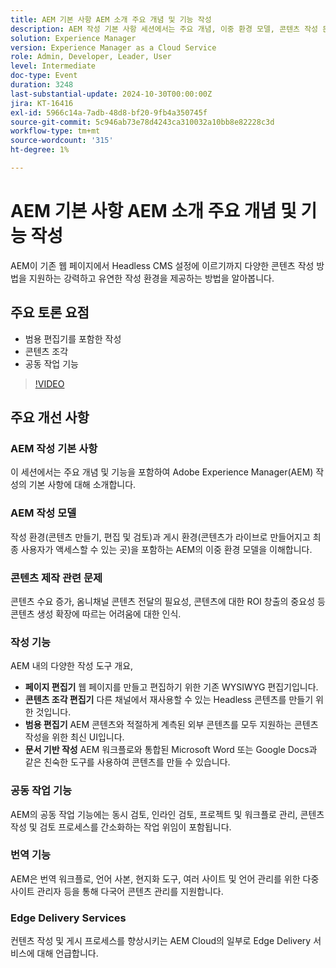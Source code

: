 ```yaml
---
title: AEM 기본 사항 AEM 소개 주요 개념 및 기능 작성
description: AEM 작성 기본 사항 세션에서는 주요 개념, 이중 환경 모델, 콘텐츠 작성 문제, 작성 도구, 공동 작업 및 번역 기능, 에지 전달 서비스에 대해 다룹니다.
solution: Experience Manager
version: Experience Manager as a Cloud Service
role: Admin, Developer, Leader, User
level: Intermediate
doc-type: Event
duration: 3248
last-substantial-update: 2024-10-30T00:00:00Z
jira: KT-16416
exl-id: 5966c14a-7adb-48d8-bf20-9fb4a350745f
source-git-commit: 5c946ab73e78d4243ca310032a10bb8e82228c3d
workflow-type: tm+mt
source-wordcount: '315'
ht-degree: 1%

---
```


# AEM 기본 사항 AEM 소개 주요 개념 및 기능 작성

AEM이 기존 웹 페이지에서 Headless CMS 설정에 이르기까지 다양한 콘텐츠 작성 방법을 지원하는 강력하고 유연한 작성 환경을 제공하는 방법을 알아봅니다.

## 주요 토론 요점

* 범용 편집기를 포함한 작성
* 콘텐츠 조각
* 공동 작업 기능

>[!VIDEO](https://video.tv.adobe.com/v/3435747/?learn=on)

## 주요 개선 사항

### AEM 작성 기본 사항

이 세션에서는 주요 개념 및 기능을 포함하여 Adobe Experience Manager(AEM) 작성의 기본 사항에 대해 소개합니다.

### AEM 작성 모델

작성 환경(콘텐츠 만들기, 편집 및 검토)과 게시 환경(콘텐츠가 라이브로 만들어지고 최종 사용자가 액세스할 수 있는 곳)을 포함하는 AEM의 이중 환경 모델을 이해합니다.

### 콘텐츠 제작 관련 문제

콘텐츠 수요 증가, 옴니채널 콘텐츠 전달의 필요성, 콘텐츠에 대한 ROI 창출의 중요성 등 콘텐츠 생성 확장에 따르는 어려움에 대한 인식. &#x200B;

### 작성 기능

AEM 내의 다양한 작성 도구 개요,

* **페이지 편집기** 웹 페이지를 만들고 편집하기 위한 기존 WYSIWYG 편집기입니다. &#x200B;
* **콘텐츠 조각 편집기** 다른 채널에서 재사용할 수 있는 Headless 콘텐츠를 만들기 위한 것입니다. &#x200B;
* **범용 편집기** AEM 콘텐츠와 적절하게 계측된 외부 콘텐츠를 모두 지원하는 콘텐츠 작성을 위한 최신 UI입니다. &#x200B;
* **문서 기반 작성** AEM 워크플로와 통합된 Microsoft Word 또는 Google Docs과 같은 친숙한 도구를 사용하여 콘텐츠를 만들 수 있습니다. &#x200B;

### 공동 작업 기능

AEM의 공동 작업 기능에는 동시 검토, 인라인 검토, 프로젝트 및 워크플로 관리, 콘텐츠 작성 및 검토 프로세스를 간소화하는 작업 위임이 포함됩니다.

### 번역 기능

AEM은 번역 워크플로, 언어 사본, 현지화 도구, 여러 사이트 및 언어 관리를 위한 다중 사이트 관리자 등을 통해 다국어 콘텐츠 관리를 지원합니다.

### Edge Delivery Services

컨텐츠 작성 및 게시 프로세스를 향상시키는 AEM Cloud의 일부로 Edge Delivery 서비스에 대해 언급합니다.
